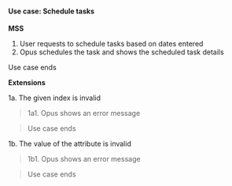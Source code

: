 #### Use case: Schedule tasks

**MSS**

1. User requests to schedule tasks based on dates entered
2. Opus schedules the task and shows the scheduled task details

Use case ends

**Extensions**

1a. The given index is invalid

> 1a1. Opus shows an error message

> Use case ends

1b. The value of the attribute is invalid

> 1b1. Opus shows an error message

> Use case ends
